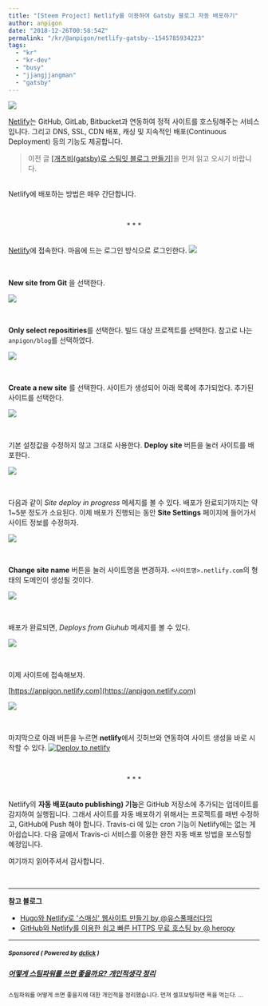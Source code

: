 ```yaml
---
title: "[Steem Project] Netlify를 이용하여 Gatsby 블로그 자동 배포하기"
author: anpigon
date: "2018-12-26T00:58:54Z"
permalink: "/kr/@anpigon/netlify-gatsby--1545785934223"
tags:
  - "kr"
  - "kr-dev"
  - "busy"
  - "jjangjjangman"
  - "gatsby"
---
```

![](https://steemitimages.com/640x0/https://cdn.steemitimages.com/DQmQmWhMN6zNrLmKJRKhvSScEgWZmpb8zCeE2Gray1krbv6/BC054B6E-6F73-46D0-88E4-C88EB8167037.jpeg)

[Netlify](https://www.netlify.com)는 GitHub, GitLab, Bitbucket과 연동하여 정적 사이트를 호스팅해주는 서비스입니다. 그리고 DNS, SSL, CDN 배포, 캐싱 및 지속적인 배포(Continuous Deployment) 등의 기능도 제공합니다. 
> 이전 글 [[개츠비(gatsby)로 스팀잇 블로그 만들기]](https://steemit.com/kr/@anpigon/gatsby--1545544522965)을 먼저 읽고 오시기 바랍니다.

 <br>Netlify에 배포하는 방법은 매우 간단합니다.

<br><center>* * *</center><br>

[Netlify](https://www.netlify.com)에 접속한다. 마음에 드는 로그인 방식으로 로그인한다.
![](https://cdn.steemitimages.com/DQmdq9jSLXAYSsvPPXZBLQMmCFik26TNM6BgoMzVPgCjc8M/％E1％84％89％E1％85％B3％E1％84％8F％E1％85％B3％E1％84％85％E1％85％B5％E1％86％AB％E1％84％89％E1％85％A3％E1％86％BA％202018-12-24％2000.17.11.png)

<br>

**New site from Git** 을 선택한다. 

![](https://cdn.steemitimages.com/DQmY23oaBNSE3mz1A2FC2R3RyHgKegVCNXZJLeNzur49Cr9/％E1％84％89％E1％85％B3％E1％84％8F％E1％85％B3％E1％84％85％E1％85％B5％E1％86％AB％E1％84％89％E1％85％A3％E1％86％BA％202018-12-23％2023.40.02.png)

<br>

**Only select repositiries**를 선택한다. 빌드 대상 프로젝트를 선택한다. 참고로 나는 `anpigon/blog`를 선택하였다.

![](https://cdn.steemitimages.com/DQmdF34PdR3ade2uBtcEMNKw4C2KjadPGzC8Trf68GXW83U/％E1％84％89％E1％85％B3％E1％84％8F％E1％85％B3％E1％84％85％E1％85％B5％E1％86％AB％E1％84％89％E1％85％A3％E1％86％BA％202018-12-23％2023.35.56.png)

<br>

**Create a new site** 를 선택한다. 사이트가 생성되어 아래 목록에 추가되었다. 추가된 사이트를 선택한다.

![](https://cdn.steemitimages.com/DQmZ6wULhYZtv7QfZafSUsH5Lk4jqrhAwvT2TdVRGnexR9y/％E1％84％89％E1％85％B3％E1％84％8F％E1％85％B3％E1％84％85％E1％85％B5％E1％86％AB％E1％84％89％E1％85％A3％E1％86％BA％202018-12-23％2023.41.05.png)

<br>

기본 설정값을 수정하지 않고 그대로 사용한다. **Deploy site** 버튼을 눌러 사이트를 배포한다.

![](https://cdn.steemitimages.com/DQma368x44aZvJFax9xE1HQW2xEHS8sqwUqJDFgQbQsCbWb/％E1％84％89％E1％85％B3％E1％84％8F％E1％85％B3％E1％84％85％E1％85％B5％E1％86％AB％E1％84％89％E1％85％A3％E1％86％BA％202018-12-23％2023.42.52.png)

<br>

다음과 같이 *Site deploy in progress* 메세지를 볼 수 있다. 배포가 완료되기까지는 약 1~5분 정도가 소요된다. 이제 배포가 진행되는 동안 **Site Settings** 페이지에 들어가서 사이트 정보를 수정하자.

![](https://cdn.steemitimages.com/DQmawAbqnGwmv6rpjztoUV6eR2C184icgSZGG9BCkMQtmGY/％E1％84％89％E1％85％B3％E1％84％8F％E1％85％B3％E1％84％85％E1％85％B5％E1％86％AB％E1％84％89％E1％85％A3％E1％86％BA％202018-12-23％2023.43.55.png)

<br>

**Change site name** 버튼을 눌러 사이트명을 변경하자. `<사이트명>.netlify.com`의 형태의 도메인이 생성될 것이다.

![](https://cdn.steemitimages.com/DQmVm3UkWLht8JPwE6oEnW7gqPLayxxFcTGGAQ6CqTAWAz4/％E1％84％89％E1％85％B3％E1％84％8F％E1％85％B3％E1％84％85％E1％85％B5％E1％86％AB％E1％84％89％E1％85％A3％E1％86％BA％202018-12-23％2023.44.48.png)

<br>

배포가 완료되면, *Deploys from Giuhub* 메세지를 볼 수 있다.

![](https://cdn.steemitimages.com/DQmSxpj9wyJdcxzdRDHHErQgEnd9d6PC1BztwJLSzFHomUu/％E1％84％89％E1％85％B3％E1％84％8F％E1％85％B3％E1％84％85％E1％85％B5％E1％86％AB％E1％84％89％E1％85％A3％E1％86％BA％202018-12-23％2023.54.07.png)

<br>

이제 사이트에 접속해보자.

[https://anpigon.netlify.com](https://anpigon.netlify.com)

![](https://cdn.steemitimages.com/DQmSsd9zZXSKyZvkXycoWhYfRtty3zk3NVZNT5rmh7DDFbA/％E1％84％89％E1％85％B3％E1％84％8F％E1％85％B3％E1％84％85％E1％85％B5％E1％86％AB％E1％84％89％E1％85％A3％E1％86％BA％202018-12-23％2023.50.51.png)

<br>

마지막으로 아래 버튼을 누르면 **netlify**에서 깃허브와 연동하여 사이트 생성을 바로 시작할 수 있다.
[![Deploy to netlify](https://cdn.steemitimages.com/DQmWnF6pbuw57ZGHAhYKmUTMPobXo7e7NKLZEAoiBZr84Xa/button.png)](https://app.netlify.com/start/deploy?repository=https://github.com/anpigon/blog)

<br><center>* * *</center><br>

Netlify의 **자동 배포(auto publishing) 기능**은 GitHub 저장소에 추가되는 업데이트를 감지하여 실행됩니다. 그래서 사이트를 자동 배포하기 위해서는 프로젝트를 매번 수정하고,  GitHub에 Push 해야 합니다. Travis-ci 에 있는 cron 기능이 Netlify에는 없는 게 아쉽습니다. 다음 글에서 Travis-ci 서비스를 이용한 완전 자동 배포 방법을 포스팅할 예정입니다.

여기까지 읽어주셔서 감사합니다.

<br>
<hr>
<b>참고 블로그</b>

* [Hugo와 Netlify로 '스매싱' 웹사이트 만들기 by @유스풀패러다임](http://www.usefulparadigm.com/2017/11/24/building-smashing-website-with-hugo-and-netlify/)
* [GitHub와 Netlify를 이용한 쉽고 빠른 HTTPS 무료 호스팅 by @ heropy](https://heropy.blog/2018/01/10/netlify/)

---

#####  <sub> **Sponsored ( Powered by [dclick](https://www.dclick.io) )** </sub>
##### [어떻게 스팀파워를 쓰면 좋을까요? 개인적생각 정리](https://api.dclick.io/v1/c?x=eyJhbGciOiJIUzI1NiIsInR5cCI6IkpXVCJ9.eyJjIjoiYW5waWdvbiIsInMiOiJuZXRsaWZ5LWdhdHNieS0tMTU0NTc4NTkzNDIyMyIsImEiOlsidC0xMjM5Il0sInVybCI6Imh0dHBzOi8vc3RlZW1pdC5jb20vZGNsaWNrLWltYWdlYWQvQGJ5dWJhdC8tLTE1NDQ2ODc0NzgzMTkiLCJpYXQiOjE1NDU3ODU5MzQsImV4cCI6MTg2MTE0NTkzNH0.crjxYbjJTjZ6jFpcChJgBP5RSFsm0dlmLof5yGc04IQ)
<sup>스팀파워를 어떻게 쓰면 좋을지에 대한 개인적을 정리했습니다. 먼져 셀프보팅하면 욕을 먹는다. ...</sup>
</center>